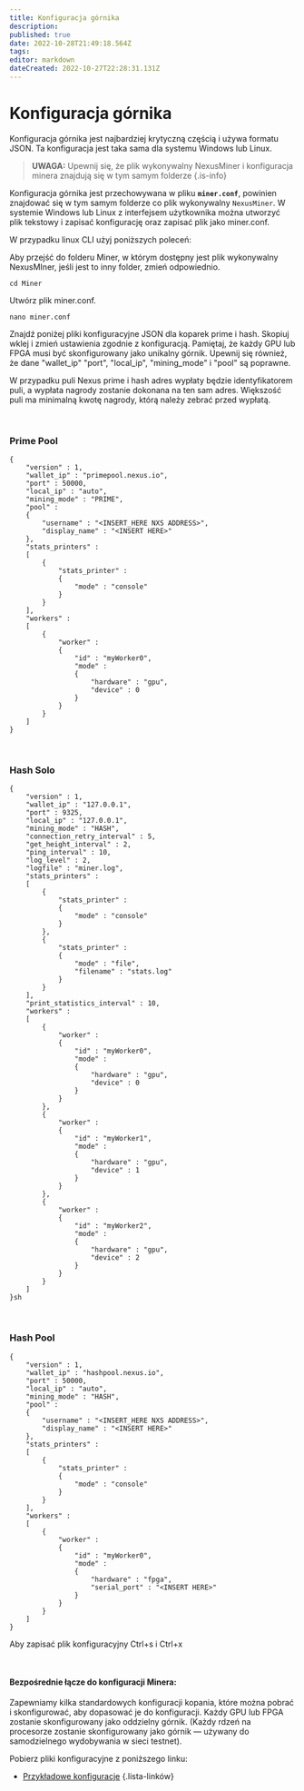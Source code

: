 ```yaml
---
title: Konfiguracja górnika
description: 
published: true
date: 2022-10-28T21:49:18.564Z
tags: 
editor: markdown
dateCreated: 2022-10-27T22:28:31.131Z
---
```


# Konfiguracja górnika

Konfiguracja górnika jest najbardziej krytyczną częścią i używa formatu JSON. Ta konfiguracja jest taka sama dla systemu Windows lub Linux.


> **UWAGA:** Upewnij się, że plik wykonywalny NexusMiner i konfiguracja minera znajdują się w tym samym folderze
{.is-info}


Konfiguracja górnika jest przechowywana w pliku **`miner.conf`**, powinien znajdować się w tym samym folderze co plik wykonywalny `NexusMiner`. W systemie Windows lub Linux z interfejsem użytkownika można utworzyć plik tekstowy i zapisać konfigurację oraz zapisać plik jako miner.conf.

W przypadku linux CLI użyj poniższych poleceń:

Aby przejść do folderu Miner, w którym dostępny jest plik wykonywalny NexusMIner, jeśli jest to inny folder, zmień odpowiednio.

````
cd Miner
````

Utwórz plik miner.conf.

````
nano miner.conf
````

Znajdź poniżej pliki konfiguracyjne JSON dla koparek prime i hash. Skopiuj wklej i zmień ustawienia zgodnie z konfiguracją. Pamiętaj, że każdy GPU lub FPGA musi być skonfigurowany jako unikalny górnik. Upewnij się również, że dane "wallet\_ip" "port", "local\_ip", "mining\_mode" i "pool" są poprawne.

W przypadku puli Nexus prime i hash adres wypłaty będzie identyfikatorem puli, a wypłata nagrody zostanie dokonana na ten sam adres. Większość puli ma minimalną kwotę nagrody, którą należy zebrać przed wypłatą.

&nbsp;

### Prime Pool

```
{
    "version" : 1,
    "wallet_ip" : "primepool.nexus.io",
    "port" : 50000,
    "local_ip" : "auto",
    "mining_mode" : "PRIME",
    "pool" :
    {
        "username" : "<INSERT_HERE NXS ADDRESS>",
        "display_name" : "<INSERT HERE>"
    },
    "stats_printers" :
    [
        {
            "stats_printer" :
            {
                "mode" : "console"
            }
        }
    ],
    "workers" : 
    [
        {
            "worker" :
            {
                "id" : "myWorker0",
                "mode" : 
                {
                    "hardware" : "gpu",
					"device" : 0
                }
            }
        }
    ]
}
```

&nbsp;

### Hash Solo
```
{
    "version" : 1,
    "wallet_ip" : "127.0.0.1",
    "port" : 9325,
    "local_ip" : "127.0.0.1",
    "mining_mode" : "HASH",
    "connection_retry_interval" : 5,
    "get_height_interval" : 2,
    "ping_interval" : 10,
    "log_level" : 2,
    "logfile" : "miner.log",
    "stats_printers" :
    [
        {
            "stats_printer" :
            {
                "mode" : "console"
            }
        },
        {
            "stats_printer" :
            {
                "mode" : "file",
                "filename" : "stats.log"
            }
        }
    ],
    "print_statistics_interval" : 10,
    "workers" : 
    [
        {
            "worker" :
            {
                "id" : "myWorker0",
                "mode" : 
                {
                    "hardware" : "gpu",
                    "device" : 0
                }
            }
        },
        {
            "worker" :
            {
                "id" : "myWorker1",
                "mode" : 
                {
                    "hardware" : "gpu",
                    "device" : 1
                }
            }
        },
        {
            "worker" :
            {
                "id" : "myWorker2",
                "mode" : 
                {
                    "hardware" : "gpu",
                    "device" : 2
                }
            }
        } 
    ]
}sh
```
&nbsp;

### Hash Pool
```
{
    "version" : 1,
    "wallet_ip" : "hashpool.nexus.io",
    "port" : 50000,
    "local_ip" : "auto",
    "mining_mode" : "HASH",
    "pool" :
    {
        "username" : "<INSERT_HERE NXS ADDRESS>",
        "display_name" : "<INSERT HERE>"
    },
    "stats_printers" :
    [
        {
            "stats_printer" :
            {
                "mode" : "console"
            }
        }
    ],
    "workers" : 
    [
        {
            "worker" :
            {
                "id" : "myWorker0",
                "mode" : 
                {
                    "hardware" : "fpga",
					"serial_port" : "<INSERT HERE>"
                }
            }
        }
    ]
}
```

Aby zapisać plik konfiguracyjny Ctrl+s i Ctrl+x

&nbsp;

#### Bezpośrednie łącze do konfiguracji Minera:

Zapewniamy kilka standardowych konfiguracji kopania, które można pobrać i skonfigurować, aby dopasować je do konfiguracji. Każdy GPU lub FPGA zostanie skonfigurowany jako oddzielny górnik. (Każdy rdzeń na procesorze zostanie skonfigurowany jako górnik — używany do samodzielnego wydobywania w sieci testnet).&#x20;

Pobierz pliki konfiguracyjne z poniższego linku:


- [Przykładowe konfiguracje](https://github.com/Nexusoft/NexusMiner/tree/master/example_configs)
{.lista-linków}